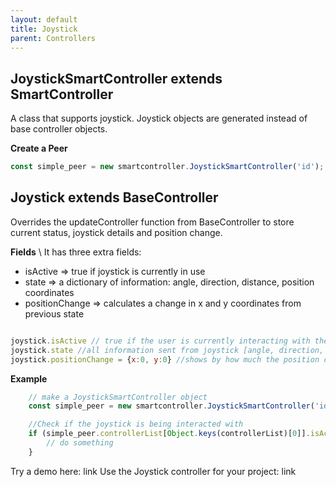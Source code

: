 ```yaml
---
layout: default
title: Joystick
parent: Controllers
---
```


## JoystickSmartController extends SmartController
A class that supports joystick. Joystick objects are generated instead of base controller objects. 

**Create a Peer** 
```javascript
const simple_peer = new smartcontroller.JoystickSmartController('id'); 
```

## Joystick extends BaseController
Overrides the updateController function from BaseController to store current status, joystick details and position change.

**Fields**  \\
 It has three extra fields:
 * isActive => true if joystick is currently in use 
 * state => a dictionary of information: angle, direction, distance, position coordinates
 * positionChange => calculates a change in x and y coordinates from previous state

```javascript

joystick.isActive // true if the user is currently interacting with the phone screen
joystick.state //all information sent from joystick [angle, direction, distance, position coordinates]
joystick.positionChange = {x:0, y:0} //shows by how much the position changed in x and y 

```

**Example**
```javascript
    // make a JoystickSmartController object
    const simple_peer = new smartcontroller.JoystickSmartController('id'); 

    //Check if the joystick is being interacted with
    if (simple_peer.controllerList[Object.keys(controllerList)[0]].isActive){
        // do something
    }
```


Try a demo here: link
Use the Joystick controller for your project: link
